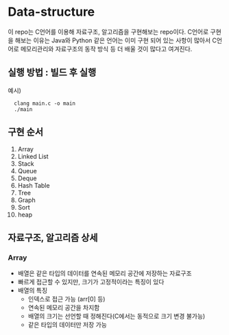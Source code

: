 # Data-structure
이 repo는 C언어를 이용해 자료구조, 알고리즘을 구현해보는 repo이다.
C언어로 구현을 해보는 이유는 Java와 Python 같은 언어는 이미 구현 되어 있는 사항이 많아서 C언어로 메모리관리와 자료구조의 동작 방식 등 더 배울 것이 많다고 여겨진다.

## 실행 방법 : 빌드 후 실행
예시)
  ```
    clang main.c -o main
    ./main
  ```

## 구현 순서
1. Array
2. Linked List
3. Stack
4. Queue
5. Deque
6. Hash Table
7. Tree
8. Graph
9. Sort
10. heap

## 자료구조, 알고리즘 상세
### Array
- 배열은 같은 타입의 데이터를 연속된 메모리 공간에 저장하는 자료구조
- 빠르게 접근할 수 있지만, 크기가 고정적이라는 특징이 있다
- 배열의 특징
  - 인덱스로 접근 가능 (arr[0] 등)
  - 연속된 메모리 공간을 차지함
  - 배열의 크기는 선언할 때 정해진다(C에서는 동적으로 크기 변경 불가능)
  - 같은 타입의 데이터만 저장 가능
